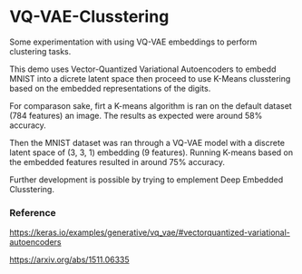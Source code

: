 # VQ-VAE-Clusstering
Some experimentation with using VQ-VAE embeddings to perform clustering tasks.

This demo uses Vector-Quantized Variational Autoencoders to embedd MNIST into a dicrete latent space then proceed to use K-Means clusstering based on the embedded representations of the digits.

For comparason sake, firt a K-means algorithm is ran on the default dataset (784 features) an image. The results as expected were around 58% accuracy.

Then the MNIST dataset was ran through a VQ-VAE model with a discrete latent space of (3, 3, 1) embedding (9 features). Running K-means based on the embedded features resulted in around 75% accuracy.

Further development is possible by trying to emplement Deep Embedded Clusstering.



### Reference
https://keras.io/examples/generative/vq_vae/#vectorquantized-variational-autoencoders

https://arxiv.org/abs/1511.06335

